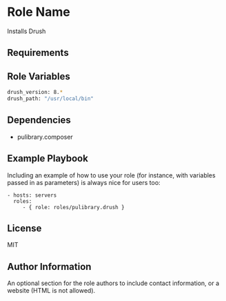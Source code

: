 Role Name
=========

Installs Drush

Requirements
------------


Role Variables
--------------

```bash
drush_version: 8.*
drush_path: "/usr/local/bin"
```

Dependencies
------------

- pulibrary.composer

Example Playbook
----------------

Including an example of how to use your role (for instance, with variables
passed in as parameters) is always nice for users too:

    - hosts: servers
      roles:
         - { role: roles/pulibrary.drush }

License
-------

MIT

Author Information
------------------

An optional section for the role authors to include contact information, or a
website (HTML is not allowed).
